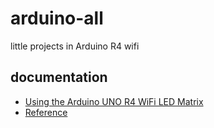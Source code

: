 # arduino-all
little projects in Arduino R4 wifi

## documentation

- [Using the Arduino UNO R4 WiFi LED Matrix](https://docs.arduino.cc/tutorials/uno-r4-wifi/led-matrix/)
- [Reference](https://www.arduino.cc/reference/en/language/variables/utilities/sizeof/)
